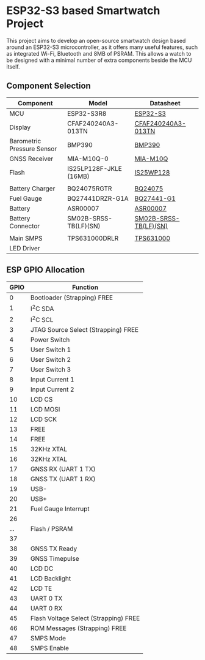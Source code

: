 ESP32-S3 based Smartwatch Project
=================================

This project aims to develop an open-source smartwatch design based around an ESP32-S3 microcontroller, as it offers many useful features, such as integrated Wi-Fi, Bluetooth and 8MB of PSRAM.  This allows a watch to be designed with a minimal number of extra components beside the MCU itself.

Component Selection
-------------------

| Component | Model | Datasheet |
|-----------|-------|-----------|
| MCU | ESP32-S3R8 | [ESP32-S3](https://www.espressif.com/sites/default/files/documentation/esp32-s3_datasheet_en.pdf) |
| Display | CFAF240240A3-013TN  | [CFAF240240A3-013TN ](https://www.crystalfontz.com/products/document/4754/CFAF240240A3-013TNDatasheet.pdf) |
| Barometric Pressure Sensor | BMP390 | [BMP390](https://www.bosch-sensortec.com/media/boschsensortec/downloads/datasheets/bst-bmp390-ds002.pdf) |
| GNSS Receiver | MIA-M10Q-0 | [MIA-M10Q](https://content.u-blox.com/sites/default/files/documents/MIA-M10Q_DataSheet_UBX-22015849.pdf) |
| Flash | IS25LP128F-JKLE (16MB) | [IS25WP128](https://www.issi.com/WW/pdf/25LP-WP128F.pdf) |
| | | |
| Battery Charger | BQ24075RGTR | [BQ24075](https://www.ti.com/lit/ds/symlink/bq24075.pdf) |
| Fuel Gauge | BQ27441DRZR-G1A | [BQ27441-G1](https://www.ti.com/lit/ds/symlink/bq27441-g1.pdf) |
| Battery | ASR00007 | [ASR00007](https://www.mouser.com/datasheet/2/855/ASR00007_290mAh-3078659.pdf) |
| Battery Connector | SM02B-SRSS-TB(LF)(SN) | [SM02B-SRSS-TB(LF)(SN)](https://www.jst-mfg.com/product/pdf/eng/eSH.pdf) |
| | | |
| Main SMPS | TPS631000DRLR | [TPS631000](https://www.ti.com/lit/ds/symlink/tps631000.pdf) |
| LED Driver | | []() |

ESP GPIO Allocation
-------------------
| GPIO | Function |
|------|----------|
| 0 | Bootloader (Strapping) FREE |
| 1 | I<sup>2</sup>C SDA |
| 2 | I<sup>2</sup>C SCL |
| 3 | JTAG Source Select (Strapping) FREE |
| 4 | Power Switch |
| 5 | User Switch 1 |
| 6 | User Switch 2 |
| 7 | User Switch 3 |
| 8 | Input Current 1 |
| 9 | Input Current 2 |
| 10 | LCD CS |
| 11 | LCD MOSI |
| 12 | LCD SCK |
| 13 | FREE |
| 14 | FREE |
| 15 | 32KHz XTAL |
| 16 | 32KHz XTAL |
| 17 | GNSS RX (UART 1 TX) |
| 18 | GNSS TX (UART 1 RX) |
| 19 | USB- |
| 20 | USB+ |
| 21 | Fuel Gauge Interrupt |
| 26 | |
| ... | Flash / PSRAM |
| 37 | |
| 38 | GNSS TX Ready |
| 39 | GNSS Timepulse |
| 40 | LCD DC |
| 41 | LCD Backlight |
| 42 | LCD TE |
| 43 | UART 0 TX |
| 44 | UART 0 RX |
| 45 | Flash Voltage Select (Strapping) FREE |
| 46 | ROM Messages (Strapping) FREE |
| 47 | SMPS Mode |
| 48 | SMPS Enable |
